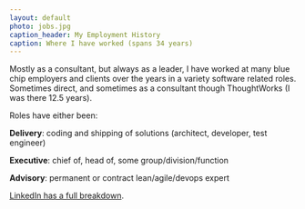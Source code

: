 ```yaml
---
layout: default
photo: jobs.jpg
caption_header: My Employment History
caption: Where I have worked (spans 34 years)
---
```


Mostly as a consultant, but always as a leader, I have worked
at many blue chip employers and clients over the years in a variety
software related roles. Sometimes direct, and sometimes as a consultant though ThoughtWorks (I was there 12.5 years).

Roles have either been:

**Delivery**: coding and shipping of solutions (architect, developer, test engineer)

**Executive**: chief of, head of, some group/division/function

**Advisory**: permanent or contract lean/agile/devops expert

<a target="_blank" href="https://www.linkedin.com/in/paulhammant/">LinkedIn has a full breakdown</a>.